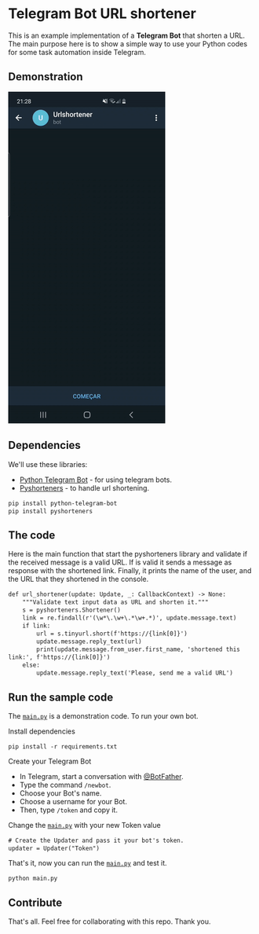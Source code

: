 # Telegram Bot URL shortener

This is an example implementation of a **Telegram Bot** that shorten a URL.
The main purpose here is to show a simple way to use your Python codes for some task automation inside Telegram.

## Demonstration
![](demonstration/demo.gif)
## Dependencies
We'll use these libraries:
* [Python Telegram Bot](https://python-telegram-bot.readthedocs.io/en/stable/) - for using telegram bots.
* [Pyshorteners](https://pyshorteners.readthedocs.io/en/latest/) - to handle url shortening.
````Python3
pip install python-telegram-bot
pip install pyshorteners
````

## The code
Here is the main function that start the pyshorteners library and validate if the received message is a valid URL.
If is valid it sends a message as response with the shortened link. Finally, it prints the name of the user, and the URL that they shortened in the console. 
````Python3
def url_shortener(update: Update, _: CallbackContext) -> None:
    """Validate text input data as URL and shorten it."""
    s = pyshorteners.Shortener()
    link = re.findall(r'(\w*\.\w+\.*\w+.*)', update.message.text)
    if link:
        url = s.tinyurl.short(f'https://{link[0]}')
        update.message.reply_text(url)
        print(update.message.from_user.first_name, 'shortened this link:', f'https://{link[0]}')
    else:
        update.message.reply_text('Please, send me a valid URL')
````


## Run the sample code
The [``main.py``](https://github.com/jmbenck/telegram-bot-url-short/blob/master/main.py) is a demonstration code. To run your own bot.

Install dependencies
````Python3 
pip install -r requirements.txt
````
Create your Telegram Bot
* In Telegram, start a conversation with [@BotFather](https://t.me/botfather).
* Type the command ``/newbot``.
* Choose your Bot's name.
* Choose a username for your Bot.
* Then, type ``/token`` and copy it.

Change the [``main.py``](https://github.com/jmbenck/telegram-bot-url-short/blob/master/main.py) with your new Token value
````Python3
# Create the Updater and pass it your bot's token.
updater = Updater("Token")
````

That's it, now you can run the [``main.py``](https://github.com/jmbenck/telegram-bot-url-short/blob/master/main.py) and test it.
````Python3
python main.py
````

## Contribute
That's all. Feel free for collaborating with this repo. Thank you.